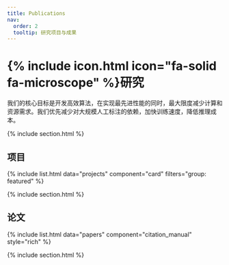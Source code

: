 ```yaml
---
title: Publications
nav:
  order: 2
  tooltip: 研究项目与成果
---
```


# {% include icon.html icon="fa-solid fa-microscope" %}研究

我们的核心目标是开发高效算法，在实现最先进性能的同时，最大限度减少计算和资源需求。我们优先减少对大规模人工标注的依赖，加快训练速度，降低推理成本。

{% include section.html %}

## 项目

{% include list.html data="projects" component="card" filters="group: featured" %}

{% include section.html %}

## 论文

{% include list.html data="papers" component="citation_manual" style="rich" %}

{% include section.html %}

<!-- ## 更多项目

{% include list.html data="projects" component="card" filters="group: more" %} -->